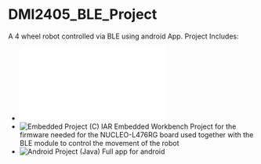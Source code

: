 # DMI2405_BLE_Project

A 4 wheel robot controlled via BLE using android App. Project Includes:

- ![Project Presentation](/UTILS/Presentation.pdf)
- ![Embedded Project (C)](/EmbeddedProjectC/)
IAR Embedded Workbench Project for the firmware needed for the NUCLEO-L476RG board used together with the BLE module to control the movement of the robot
- ![Android Project (Java)](/FinalProject/)
Full app for android
